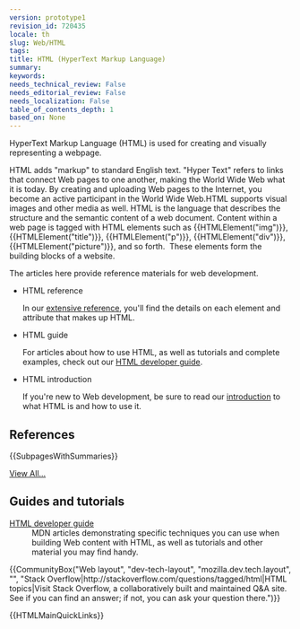 ```yaml
---
version: prototype1
revision_id: 720435
locale: th
slug: Web/HTML
tags: 
title: HTML (HyperText Markup Language)
summary: 
keywords: 
needs_technical_review: False
needs_editorial_review: False
needs_localization: False
table_of_contents_depth: 1
based_on: None
---
```

<p><span class="seoSummary">HyperText Markup Language (HTML) is used for creating and visually representing a webpage.</span></p>
<p>HTML adds "markup" to standard English text. "Hyper Text" refers to links that connect Web pages to one another, making the World Wide Web what it is today. By creating and uploading Web pages to the Internet, you become an active participant in the World Wide Web.<span class="seoSummary">HTML supports visual images and other media as well.</span> HTML is the language that describes the structure and the semantic content of a web document. Content within a web page is tagged with HTML elements such as {{HTMLElement("img")}}, {{HTMLElement("title")}}, {{HTMLElement("p")}}, {{HTMLElement("div")}}, {{HTMLElement("picture")}}, and so forth.  These elements form the building blocks of a website.</p>
<p><span class="seoSummary">The articles here provide reference materials for web development.</span></p>
<section class="cleared" id="sect1">
 <ul class="card-grid">
  <li><span>HTML reference</span>
   <p>In our <a href="/en-US/docs/Web/HTML/Reference">extensive reference</a>, you'll find the details on each element and attribute that makes up HTML.</p>
  </li>
  <li><span>HTML guide</span>
   <p>For articles about how to use HTML, as well as tutorials and complete examples, check out our <a href="/en-US/docs/Web/Guide/HTML">HTML developer guide</a>.</p>
  </li>
  <li><span>HTML introduction</span>
   <p>If you're new to Web development, be sure to read our <a href="https://developer.mozilla.org/en-US/docs/Web/Guide/HTML/Introduction">introduction</a> to what HTML is and how to use it.</p>
  </li>
 </ul>
 <div class="row topicpage-table">
  <div class="section">
   <h2 class="Documentation" id="Documentation" name="Documentation">References</h2>
   <p>{{SubpagesWithSummaries}}</p>
   <p><span class="alllinks"><a href="/en-US/docs/tag/HTML" title="Article tagged: HTML">View All...</a></span></p>
  </div>
  <div class="section">
   <h2 class="Tools" id="Tools" name="Tools">Guides and tutorials</h2>
   <dl>
    <dt>
     <a href="/en-US/docs/Web/Guide/HTML">HTML developer guide</a></dt>
    <dd>
     MDN articles demonstrating specific techniques you can use when building Web content with HTML, as well as tutorials and other material you may find handy.</dd>
   </dl>
  </div>
 </div>
 <p>{{CommunityBox("Web layout", "dev-tech-layout", "mozilla.dev.tech.layout", "", "Stack Overflow|http://stackoverflow.com/questions/tagged/html|HTML topics|Visit Stack Overflow, a collaboratively built and maintained Q&amp;A site. See if you can find an answer; if not, you can ask your question there.")}}</p>
</section>
<p>{{HTMLMainQuickLinks}}</p>

